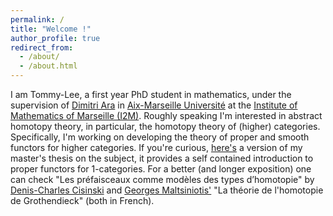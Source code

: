 ```yaml
---
permalink: /
title: "Welcome !"
author_profile: true
redirect_from: 
  - /about/
  - /about.html
---
```


I am Tommy-Lee, a first year PhD student in mathematics, under the supervision of [Dimitri Ara](https://www.i2m.univ-amu.fr/perso/dimitri.ara/index.html.en) in [Aix-Marseille Université](https://www.univ-amu.fr) at the [Institute of Mathematics of Marseille (I2M)](https://www.i2m.univ-amu.fr). Roughly speaking I'm interested in abstract homotopy theory, in particular, the homotopy theory of (higher) categories. Specifically, I'm working on developing the theory of proper and smooth functors for higher categories. If you're curious, [here's](https://github.com/tommyleeklein/tommyleeklein.github.io/blob/52112d62869cc411001266a15fb4726f1a3ec376/_publications/M2thesisTLK.pdf) a version of my master's thesis on the subject, it provides a self contained introduction to proper functors for 1-categories. For a better (and longer exposition) one can check "Les préfaisceaux comme modèles des types d’homotopie" by [Denis-Charles Cisinski](https://cisinski.app.uni-regensburg.de) and [Georges Maltsiniotis'](https://webusers.imj-prg.fr/~georges.maltsiniotis/) "La théorie de l'homotopie de Grothendieck" (both in French).  
